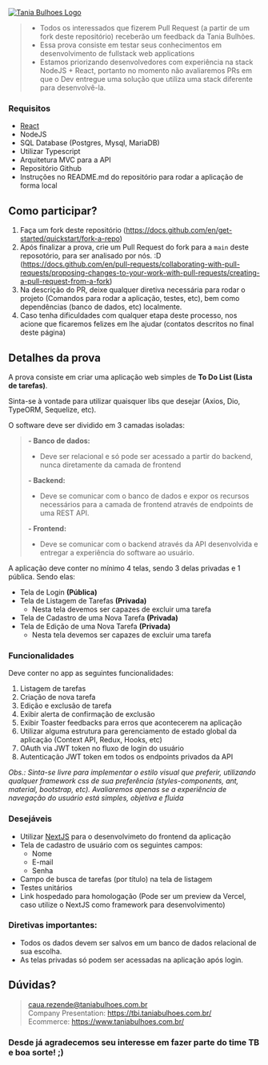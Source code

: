 [![Tania Bulhoes Logo](https://images.squarespace-cdn.com/content/v1/625f0af3cbf96235f8de8b4a/539097a0-548d-4a84-a5fa-6cbbad1964a0/Tania_bulhoes_Logo_Horizontal_Positivo_RGB.png?format=1500w)](https://tbi.taniabulhoes.com.br/)

>- Todos os interessados que fizerem Pull Request (a partir de um fork deste repositório) receberão um feedback da Tania Bulhões.
>- Essa prova consiste em testar seus conhecimentos em desenvolvimento de fullstack web applications
>- Estamos priorizando desenvolvedores com experiência na stack NodeJS + React, portanto no momento não avaliaremos PRs em que o Dev entregue uma solução que utiliza uma stack diferente para desenvolvê-la.

### Requisitos
- [React](https://reactjs.org/docs/getting-started.html)
- NodeJS
- SQL Database (Postgres, Mysql, MariaDB)
- Utilizar Typescript
- Arquitetura MVC para a API
- Repositório Github
- Instruções no README.md do repositório para rodar a aplicação de forma local

## Como participar?
1. Faça um fork deste repositório (https://docs.github.com/en/get-started/quickstart/fork-a-repo)
4. Após finalizar a prova, crie um Pull Request do fork para a `main` deste reposotório, para ser analisado por nós. :D (https://docs.github.com/en/pull-requests/collaborating-with-pull-requests/proposing-changes-to-your-work-with-pull-requests/creating-a-pull-request-from-a-fork)
5. Na descrição do PR, deixe qualquer diretiva necessária para rodar o projeto (Comandos para rodar a aplicação, testes, etc), bem como dependências (banco de dados, etc) localmente.
6. Caso tenha dificuldades com qualquer etapa deste processo, nos acione que ficaremos felizes em lhe ajudar (contatos descritos no final deste página)

## Detalhes da prova
A prova consiste em criar uma aplicação web simples de **To Do List (Lista de tarefas)**.

Sinta-se à vontade para utilizar quaisquer libs que desejar (Axios, Dio, TypeORM, Sequelize, etc).

O software deve ser dividido em 3 camadas isoladas:
>
>**- Banco de dados:**
>  - Deve ser relacional e só pode ser acessado a partir do backend, nunca diretamente da camada de frontend
>
>**- Backend:**
 > - Deve se comunicar com o banco de dados e expor os recursos necessários para a camada de frontend através de endpoints de uma REST API.
>
>**- Frontend:**
 > - Deve se comunicar com o backend através da API desenvolvida e entregar a experiência do software ao usuário.

A aplicação deve conter no mínimo 4 telas, sendo 3 delas privadas e 1 pública. Sendo elas:
  - Tela de Login **(Pública)**
  - Tela de Listagem de Tarefas **(Privada)**
    - Nesta tela devemos ser capazes de excluir uma tarefa
  - Tela de Cadastro de uma Nova Tarefa **(Privada)**
  - Tela de Edição de uma Nova Tarefa **(Privada)**
    - Nesta tela devemos ser capazes de excluir uma tarefa

### Funcionalidades
Deve conter no app as seguintes funcionalidades:

1. Listagem de tarefas
2. Criação de nova tarefa
3. Edição e exclusão de tarefa
4. Exibir alerta de confirmação de exclusão
5. Exibir Toaster feedbacks para erros que acontecerem na aplicação
6. Utilizar alguma estrutura para gerenciamento de estado global da aplicação (Context API, Redux, Hooks, etc)
8. OAuth via JWT token no fluxo de login do usuário
9. Autenticação JWT token em todos os endpoints privados da API

*Obs.: Sinta-se livre para implementar o estilo visual que preferir, utilizando qualquer framework css de sua preferência (styles-components, ant, material, bootstrap, etc). Avaliaremos apenas se a experiência de navegação do usuário está simples, objetiva e fluida*

### Desejáveis
- Utilizar [NextJS](https://nextjs.org/) para o desenvolvimeto do frontend da aplicação
- Tela de cadastro de usuário com os seguintes campos:
  - Nome
  - E-mail
  - Senha
- Campo de busca de tarefas (por título) na tela de listagem
- Testes unitários
- Link hospedado para homologação (Pode ser um preview da Vercel, caso utilize o NextJS como framework para desenvolvimento)

### Diretivas importantes:
- Todos os dados devem ser salvos em um banco de dados relacional de sua escolha.
- As telas privadas só podem ser acessadas na aplicação após login.

## Dúvidas?
> caua.rezende@taniabulhoes.com.br <br>
> Company Presentation: https://tbi.taniabulhoes.com.br/ <br>
> Ecommerce: https://www.taniabulhoes.com.br/ <br>

### Desde já agradecemos seu interesse em fazer parte do time TB e boa sorte! ;)
